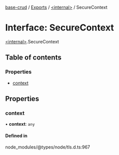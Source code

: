 [base-crud](../README.md) / [Exports](../modules.md) / [\<internal\>](../modules/internal_.md) / SecureContext

# Interface: SecureContext

[\<internal\>](../modules/internal_.md).SecureContext

## Table of contents

### Properties

- [context](internal_.SecureContext.md#context)

## Properties

### context

• **context**: `any`

#### Defined in

node_modules/@types/node/tls.d.ts:967

